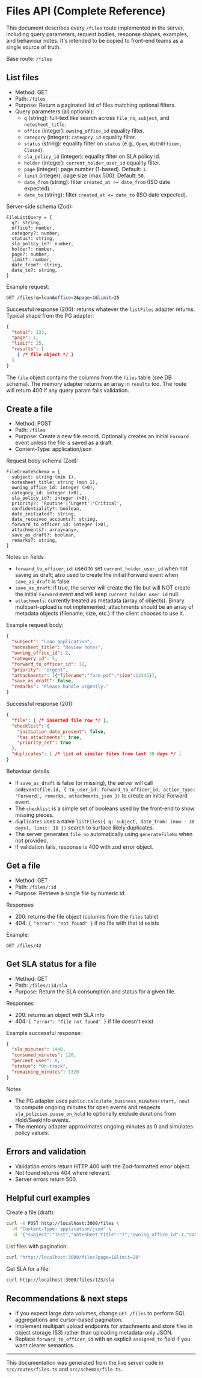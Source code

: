 # Files API (Complete Reference)

This document describes every `/files` route implemented in the server, including query parameters, request bodies, response shapes, examples, and behaviour notes. It's intended to be copied to front-end teams as a single source of truth.

Base route: `/files`

## List files

- Method: GET
- Path: `/files`
- Purpose: Return a paginated list of files matching optional filters.
- Query parameters (all optional):
  - `q` (string): full-text like search across `file_no`, `subject`, and `notesheet_title`.
  - `office` (integer): `owning_office_id` equality filter.
  - `category` (integer): `category_id` equality filter.
  - `status` (string): equality filter on `status` (e.g., `Open`, `WithOfficer`, `Closed`).
  - `sla_policy_id` (integer): equality filter on SLA policy id.
  - `holder` (integer): `current_holder_user_id` equality filter.
  - `page` (integer): page number (1-based). Default: `1`.
  - `limit` (integer): page size (max 500). Default: `50`.
  - `date_from` (string): filter `created_at >= date_from` (ISO date expected).
  - `date_to` (string): filter `created_at <= date_to` (ISO date expected).

Server-side schema (Zod):
```
FileListQuery = {
  q?: string,
  office?: number,
  category?: number,
  status?: string,
  sla_policy_id?: number,
  holder?: number,
  page?: number,
  limit?: number,
  date_from?: string,
  date_to?: string,
}
```

Example request:

```bash
GET /files?q=loan&office=2&page=1&limit=25
```

Successful response (200): returns whatever the `listFiles` adapter returns. Typical shape from the PG adapter:

```json
{
  "total": 123,
  "page": 1,
  "limit": 25,
  "results": [
    { /* file object */ }
  ]
}
```

The `file` object contains the columns from the `files` table (see DB schema). The memory adapter returns an array in `results` too. The route will return 400 if any query param fails validation.


## Create a file

- Method: POST
- Path: `/files`
- Purpose: Create a new file record. Optionally creates an initial `Forward` event unless the file is saved as a draft.
- Content-Type: application/json

Request body schema (Zod):
```
FileCreateSchema = {
  subject: string (min 1),
  notesheet_title: string (min 1),
  owning_office_id: integer (>0),
  category_id: integer (>0),
  sla_policy_id?: integer (>0),
  priority?: 'Routine'|'Urgent'|'Critical',
  confidentiality?: boolean,
  date_initiated?: string,
  date_received_accounts?: string,
  forward_to_officer_id: integer (>0),
  attachments?: array<any>,
  save_as_draft?: boolean,
  remarks?: string,
}
```

Notes on fields
- `forward_to_officer_id`: used to set `current_holder_user_id` when not saving as draft; also used to create the initial Forward event when `save_as_draft` is false.
- `save_as_draft`: if true, the server will create the file but will NOT create the initial `Forward` event and will keep `current_holder_user_id` null.
- `attachments`: currently treated as metadata (array of objects). Binary multipart-upload is not implemented; attachments should be an array of metadata objects (filename, size, etc.) if the client chooses to use it.

Example request body:
```json
{
  "subject": "Loan application",
  "notesheet_title": "Review notes",
  "owning_office_id": 2,
  "category_id": 5,
  "forward_to_officer_id": 12,
  "priority": "Urgent",
  "attachments": [{"filename":"form.pdf","size":12345}],
  "save_as_draft": false,
  "remarks": "Please handle urgently."
}
```

Successful response (201):

```json
{
  "file": { /* inserted file row */ },
  "checklist": {
    "initiation_date_present": false,
    "has_attachments": true,
    "priority_set": true
  },
  "duplicates": [ /* list of similar files from last 30 days */ ]
}
```

Behaviour details
- If `save_as_draft` is false (or missing), the server will call `addEvent(file.id, { to_user_id: forward_to_officer_id, action_type: 'Forward', remarks, attachments_json })` to create an initial Forward event.
- The `checklist` is a simple set of booleans used by the front-end to show missing pieces.
- `duplicates` uses a naive `listFiles({ q: subject, date_from: (now - 30 days), limit: 10 })` search to surface likely duplicates.
- The server generates `file_no` automatically using `generateFileNo` when not provided.
- If validation fails, response is 400 with zod error object.


## Get a file

- Method: GET
- Path: `/files/:id`
- Purpose: Retrieve a single file by numeric id.

Responses
- 200: returns the file object (columns from the `files` table)
- 404: `{ "error": "not found" }` if no file with that id exists

Example:
```
GET /files/42
```


## Get SLA status for a file

- Method: GET
- Path: `/files/:id/sla`
- Purpose: Return the SLA consumption and status for a given file.

Responses
- 200: returns an object with SLA info
- 404: `{ "error": "file not found" }` if file doesn't exist

Example successful response:
```json
{
  "sla_minutes": 1440,
  "consumed_minutes": 120,
  "percent_used": 8,
  "status": "On-track",
  "remaining_minutes": 1320
}
```

Notes
- The PG adapter uses `public.calculate_business_minutes(start, now)` to compute ongoing minutes for open events and respects `sla_policies.pause_on_hold` to optionally exclude durations from Hold/SeekInfo events.
- The memory adapter approximates ongoing minutes as 0 and simulates policy values.


## Errors and validation

- Validation errors return HTTP 400 with the Zod-formatted error object.
- Not found returns 404 where relevant.
- Server errors return 500.


## Helpful curl examples

Create a file (draft):
```bash
curl -X POST http://localhost:3000/files \
  -H "Content-Type: application/json" \
  -d '{"subject":"Test","notesheet_title":"T","owning_office_id":1,"category_id":1,"forward_to_officer_id":2,"save_as_draft":true}'
```

List files with pagination:
```bash
curl "http://localhost:3000/files?page=1&limit=20"
```

Get SLA for a file:
```bash
curl http://localhost:3000/files/123/sla
```


## Recommendations & next steps
- If you expect large data volumes, change `GET /files` to perform SQL aggregations and cursor-based pagination.
- Implement multipart upload endpoints for attachments and store files in object storage (S3) rather than uploading metadata-only JSON.
- Replace `forward_to_officer_id` with an explicit `assigned_to` field if you want clearer semantics.

---
This documentation was generated from the live server code in `src/routes/files.ts` and `src/schemas/file.ts`.
